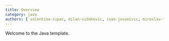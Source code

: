 ```yaml
---
title: Overview
category: java
authors: [ valentina-cupac, milan-vidakovic, ivan-jovanivic, miroslav-trninic, jelena-mitrovic ]
---
```


Welcome to the Java template.